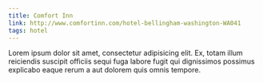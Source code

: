```yaml
---
title: Comfort Inn
link: http://www.comfortinn.com/hotel-bellingham-washington-WA041
tags: hotel
---
```

Lorem ipsum dolor sit amet, consectetur adipisicing elit. Ex, totam illum reiciendis suscipit officiis sequi fuga labore fugit qui dignissimos possimus explicabo eaque rerum a aut dolorem quis omnis tempore.